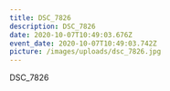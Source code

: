```yaml
---
title: DSC_7826
description: DSC_7826
date: 2020-10-07T10:49:03.676Z
event_date: 2020-10-07T10:49:03.742Z
picture: /images/uploads/dsc_7826.jpg
---
```

DSC_7826